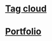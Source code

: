 # [Tag cloud](https://en.wikipedia.org/wiki/Tag_cloud)

# [Portfolio](https://github.com/noud/portfolio#portfolio-repositories-index)